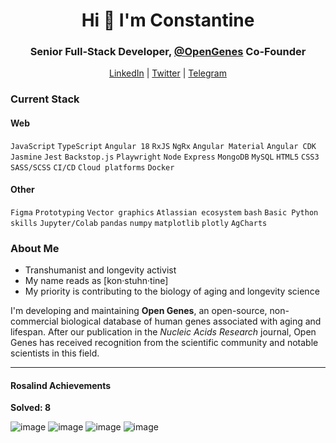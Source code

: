 <h1 align="center">Hi 👋 I'm Constantine</h1>
<h3 align="center">Senior Full-Stack Developer, <a href="https://github.com/open-genes">@OpenGenes</a> Co-Founder</h3>
<div align="center"><a href="https://www.linkedin.com/in/constantine-rafikov/" target="blank">LinkedIn</a> | <a href="https://twitter.com/crafikov" target="blank">Twitter</a> | <a href="https://t.me/const8ine" target="blank">Telegram</a></div>

### Current Stack

#### Web
`JavaScript`
`TypeScript`
`Angular 18`
`RxJS`
`NgRx`
`Angular Material`
`Angular CDK`
`Jasmine` 
`Jest` 
`Backstop.js`
`Playwright`
`Node`
`Express`
`MongoDB`
`MySQL`
`HTML5`
`CSS3`
`SASS/SCSS`
`CI/CD`
`Cloud platforms`
`Docker`

#### Other

`Figma`
`Prototyping`
`Vector graphics`
`Atlassian ecosystem`
`bash`
`Basic Python skills`
`Jupyter/Colab`
`pandas`
`numpy`
`matplotlib`
`plotly`
`AgCharts`

### About Me

- Transhumanist and longevity activist
- My name reads as [kon·stuhn·tine]
- My priority is contributing to the biology of aging and longevity science

I'm developing and maintaining **Open Genes**, an open-source, non-commercial biological database of human genes associated with aging and lifespan. After our publication in the *Nucleic Acids Research* journal, Open Genes has received recognition from the scientific community and notable scientists in this field.

---

#### Rosalind Achievements
**Solved: 8**

![image](https://github.com/user-attachments/assets/771f8c9c-996f-4d37-af89-c13a25acb332) ![image](https://github.com/user-attachments/assets/bf9f1083-0e29-40a5-b1d2-0cdae2a8fc62) ![image](https://github.com/user-attachments/assets/b9a69fcb-7467-4f53-9dd8-0da89142e594) ![image](https://github.com/user-attachments/assets/5b6dd2bf-d0f6-4b89-bf18-efa36f21e4ed)




